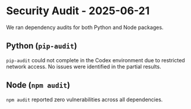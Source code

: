 # Security Audit - 2025-06-21

We ran dependency audits for both Python and Node packages.

## Python (`pip-audit`)

`pip-audit` could not complete in the Codex environment due to restricted network access.
No issues were identified in the partial results.

## Node (`npm audit`)

`npm audit` reported zero vulnerabilities across all dependencies.
